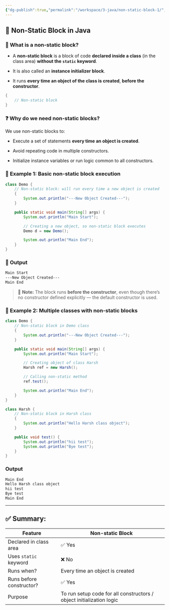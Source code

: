 ```yaml
---
{"dg-publish":true,"permalink":"/workspace/3-java/non-static-block-1/","noteIcon":""}
---
```


## 🧱 **Non-Static Block in Java**

### 🔹 What is a non-static block?

- A **non-static block** is a block of code **declared inside a class** (in the class area) **without the `static` keyword**.
    
- It is also called an **instance initializer block**.
    
- It runs **every time an object of the class is created**, **before the constructor**.

```java
{
    // Non-static block
}
```

### ❓ **Why do we need non-static blocks?**

We use non-static blocks to:

- Execute a set of statements **every time an object is created**.
    
- Avoid repeating code in multiple constructors.
    
- Initialize instance variables or run logic common to all constructors.
### 🧪 Example 1: Basic non-static block execution

```java
class Demo {
    // Non-static block: will run every time a new object is created
    {
        System.out.println("---New Object Created---");
    }

    public static void main(String[] args) {
        System.out.println("Main Start");

        // Creating a new object, so non-static block executes
        Demo d = new Demo();

        System.out.println("Main End");
    }
}
```

### 🔗 Output

```css
Main Start
---New Object Created---
Main End
```

>🔎 **Note:** The block runs **before the constructor**, even though there’s no constructor defined explicitly — the default constructor is used.
### 🧪 Example 2: Multiple classes with non-static blocks

```java
class Demo {
    // Non-static block in Demo class
    {
        System.out.println("---New Object Created---");
    }

    public static void main(String[] args) {
        System.out.println("Main Start");

        // Creating object of class Harsh
        Harsh ref = new Harsh();

        // Calling non-static method
        ref.test();

        System.out.println("Main End");
    }
}

class Harsh {
    // Non-static block in Harsh class
    {
        System.out.println("Hello Harsh class object");
    }

    public void test() {
        System.out.println("hii test");
        System.out.println("Bye test");
    }
}
```

### Output

```css
Main End
Hello Harsh class object
hii test
Bye test
Main End
```

---

## ✅ Summary:

| Feature                  | Non-static Block                                                     |
| ------------------------ | -------------------------------------------------------------------- |
| Declared in class area   | ✅ Yes                                                                |
| Uses `static` keyword    | ❌ No                                                                 |
| Runs when?               | Every time an object is created                                      |
| Runs before constructor? | ✅ Yes                                                                |
| Purpose                  | To run setup code for all constructors / object initialization logic |
